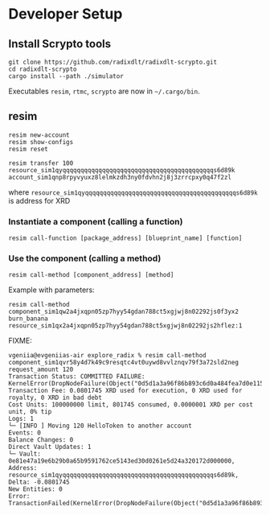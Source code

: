 # Developer Setup

## Install Scrypto tools

```shell
git clone https://github.com/radixdlt/radixdlt-scrypto.git
cd radixdlt-scrypto
cargo install --path ./simulator
```

Executables `resim`, `rtmc`, `scrypto` are now in `~/.cargo/bin`.

## resim

```shell
resim new-account
resim show-configs
resim reset
```

```shell
resim transfer 100 resource_sim1qyqqqqqqqqqqqqqqqqqqqqqqqqqqqqqqqqqqqqqqqqqqs6d89k account_sim1qnp8rpyvyuxz8lelmkzdh3ny0fdvhn2j8j3zrrcpxy0q47f2zl
```
where `resource_sim1qyqqqqqqqqqqqqqqqqqqqqqqqqqqqqqqqqqqqqqqqqqqs6d89k` is address for XRD

### Instantiate a component (calling a function)

```shell
resim call-function [package_address] [blueprint_name] [function]
```

### Use the component (calling a method)

```shell
resim call-method [component_address] [method]
```

Example with parameters:

```shell
resim call-method component_sim1qw2a4jxqpn05zp7hyy54gdan788ct5xgjwj8n02292js0f3yx2 burn_banana resource_sim1qx2a4jxqpn05zp7hyy54gdan788ct5xgjwj8n02292js2hflez:1
```


FIXME:
```
vgeniia@evgeniias-air explore_radix % resim call-method component_sim1qvr58y4d7k49c9resqtc4vt0uywd8vvlznqv79f3a72sld2neg request_amount 120
Transaction Status: COMMITTED FAILURE: KernelError(DropNodeFailure(Object("0d5d1a3a96f86b893c6d0a484fea7d0e115c62170e19efa884a2ed01000000")))
Transaction Fee: 0.0801745 XRD used for execution, 0 XRD used for royalty, 0 XRD in bad debt
Cost Units: 100000000 limit, 801745 consumed, 0.0000001 XRD per cost unit, 0% tip
Logs: 1
└─ [INFO ] Moving 120 HelloToken to another account
Events: 0
Balance Changes: 0
Direct Vault Updates: 1
└─ Vault: 0e81e47a19e6b29b0a65b9591762ce5143ed30d0261e5d24a320172d000000, Address: resource_sim1qyqqqqqqqqqqqqqqqqqqqqqqqqqqqqqqqqqqqqqqqqqqs6d89k, Delta: -0.0801745
New Entities: 0
Error: TransactionFailed(KernelError(DropNodeFailure(Object("0d5d1a3a96f86b893c6d0a484fea7d0e115c62170e19efa884a2ed01000000"))))
```
